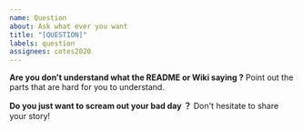 ```yaml
---
name: Question
about: Ask what ever you want
title: "[QUESTION]"
labels: question
assignees: cotes2020
---
```


**Are you don't understand what the README or Wiki saying ?**
Point out the parts that are hard for you to understand.

**Do you just want to scream out your bad day ？**
Don't hesitate to share your story!